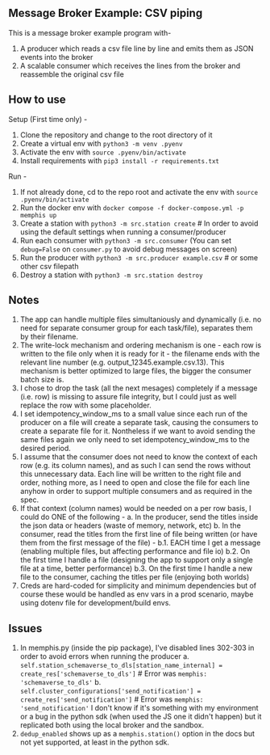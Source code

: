 ## Message Broker Example: CSV piping

This is a message broker example program with-

1. A producer which reads a csv file line by line and emits them as JSON events into the broker
2. A scalable consumer which receives the lines from the broker and reassemble the original csv file

## How to use

Setup (First time only) -

1. Clone the repository and change to the root directory of it
2. Create a virtual env with `python3 -m venv .pyenv`
3. Activate the env with `source .pyenv/bin/activate`
4. Install requirements with `pip3 install -r requirements.txt`

Run -

1. If not already done, cd to the repo root and activate the env with `source .pyenv/bin/activate`
2. Run the docker env with `docker compose -f docker-compose.yml -p memphis up`
3. Create a station with `python3 -m src.station create` # In order to avoid using the default settings when running a consumer/producer
4. Run each consumer with `python3 -m src.consumer`
   (You can set `debug=False` on `consumer.py` to avoid debug messages on screen)
5. Run the producer with `python3 -m src.producer example.csv` # or some other csv filepath
6. Destroy a station with `python3 -m src.station destroy`

## Notes

1. The app can handle multiple files simultaniously and dynamically (i.e. no need for separate consumer group for each task/file), separates them by their filename.
2. The write-lock mechanism and ordering mechanism is one - each row is written to the file only when it is ready for it - the filename ends with the relevant line number (e.g. output_12345.example.csv.13). This mechanism is better optimized to large files, the bigger the consumer batch size is.
3. I chose to drop the task (all the next mesages) completely if a message (i.e. row) is missing to assure file integrity, but I could just as well replace the row with some placeholder.
4. I set idempotency_window_ms to a small value since each run of the producer on a file will create a separate task, causing the consumers to create a separate file for it. Nontheless if we want to avoid sending the same files again we only need to set idempotency_window_ms to the desired period.
5. I assume that the consumer does not need to know the context of each row (e.g. its column names), and as such I can send the rows without this unnecessary data. Each line will be written to the right file and order, nothing more, as I need to open and close the file for each line anyhow in order to support multiple consumers and as required in the spec.
6. If that context (column names) would be needed on a per row basis, I could do ONE of the following -
   a. In the producer, send the titles inside the json data or headers (waste of memory, network, etc)
   b. In the consumer, read the titles from the first line of file being written (or have them from the first message of the file) -
   b.1. EACH time I get a message (enabling multiple files, but affecting performance and file io)
   b.2. On the first time I handle a file (designing the app to support only a single file at a time, better performance)
   b.3. On the first time I handle a new file to the consumer, caching the titles per file (enjoying both worlds)
7. Creds are hard-coded for simplicity and minimum dependencies but of course these would be handled as env vars in a prod scenario, maybe using dotenv file for development/build envs.

## Issues

1. In memphis.py (inside the pip package), I've disabled lines 302-303 in order to avoid errors when running the producer
   a. `self.station_schemaverse_to_dls[station_name_internal] = create_res['schemaverse_to_dls']` # Error was `memphis: 'schemaverse_to_dls'`
   b. `self.cluster_configurations['send_notification'] = create_res['send_notification']` # Error was `memphis: 'send_notification'`
   I don't know if it's something with my environment or a bug in the python sdk (when used the JS one it didn't happen) but it replicated both using the local broker and the sandbox.
2. `dedup_enabled` shows up as a `memphis.station()` option in the docs but not yet supported, at least in the python sdk.
